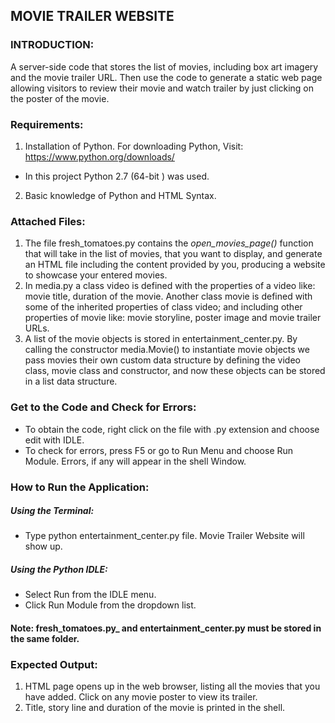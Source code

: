 ## **MOVIE TRAILER WEBSITE**
### **INTRODUCTION:**
A server-side code that stores the list of movies, including box art imagery and the movie trailer URL. Then use the code to generate a static web page allowing visitors to review their movie and watch trailer by just clicking on the poster of the movie.

### Requirements:
1. Installation of Python. For downloading Python, Visit: https://www.python.org/downloads/
  - In this project Python 2.7 (64-bit ) was used.
2. Basic knowledge of Python and HTML Syntax.

### Attached Files:
1. The file  fresh_tomatoes.py contains the _open_movies_page()_ function that will take in the list of movies, that  you want to display, and generate an HTML file including the content provided by you, producing a website to showcase your entered movies.
2. In media.py a class video is defined with the properties of a video like:  movie title, duration of the movie. Another class movie is defined with some of the inherited properties of class video; and including other properties of movie like: movie storyline, poster image and movie trailer URLs.
3. A list of the movie objects is stored in entertainment_center.py. By calling the constructor media.Movie() to instantiate movie objects we pass movies their own custom data structure by defining the video class, movie class and constructor, and now these objects can be stored in a list data structure.

### Get to the Code and Check for Errors:
 - To obtain the code, right click on the file with .py extension and choose edit with IDLE.
 - To check for errors, press F5 or go to Run Menu and choose Run Module. Errors, if any will appear in the shell Window.

### How to Run the Application:
 ##### Using the Terminal:
 - Type python entertainment_center.py file. Movie Trailer Website will show up.
 ##### Using the Python IDLE:
 - Select Run from the IDLE menu.
 - Click Run Module from the dropdown list.

 #### Note: fresh_tomatoes.py_ and entertainment_center.py must be stored in the same folder.

### Expected Output:
1. HTML page opens up in the web browser, listing all the movies that you have added.
Click on any movie poster to view its trailer.
2. Title, story line and duration of the movie is printed in the shell.
